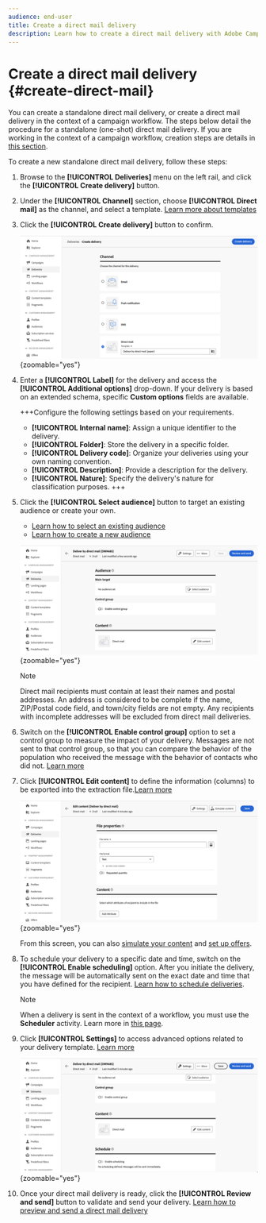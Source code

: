 ```yaml
---
audience: end-user
title: Create a direct mail delivery
description: Learn how to create a direct mail delivery with Adobe Campaign Web
---
```


# Create a direct mail delivery {#create-direct-mail}

You can create a standalone direct mail delivery, or create a direct mail delivery in the context of a campaign workflow. The steps below detail the procedure for a standalone (one-shot) direct mail delivery. If you are working in the context of a campaign workflow, creation steps are details in [this section](../workflows/activities/channels.md#create-a-delivery-in-a-campaign-workflow).

To create a new standalone direct mail delivery, follow these steps:

1. Browse to the **[!UICONTROL Deliveries]** menu on the left rail, and click the  **[!UICONTROL Create delivery]** button.

1. Under the **[!UICONTROL Channel]** section, choose **[!UICONTROL Direct mail]** as the channel, and select a template. [Learn more about templates](../msg/delivery-template.md)

1. Click the **[!UICONTROL Create delivery]** button to confirm.

    ![](assets/dm-create.png){zoomable="yes"}

1. Enter a **[!UICONTROL Label]** for the delivery and access the **[!UICONTROL Additional options]** drop-down. If your delivery is based on an extended schema, specific **Custom options** fields are available.

    +++Configure the following settings based on your requirements.
    * **[!UICONTROL Internal name]**: Assign a unique identifier to the delivery.
    * **[!UICONTROL Folder]**: Store the delivery in a specific folder.
    * **[!UICONTROL Delivery code]**: Organize your deliveries using your own naming convention.
    * **[!UICONTROL Description]**: Provide a description for the delivery.
    * **[!UICONTROL Nature]**: Specify the delivery's nature for classification purposes.
    +++

1. Click the **[!UICONTROL Select audience]** button to target an existing audience or create your own.

    * [Learn how to select an existing audience](../audience/add-audience.md)
    * [Learn how to create a new audience](../audience/one-time-audience.md)

    ![](assets/dm-audience.png){zoomable="yes"}

    >[!NOTE]
    >
    >Direct mail recipients must contain at least their names and postal addresses. An address is considered to be complete if the name, ZIP/Postal code field, and town/city fields are not empty. Any recipients with incomplete addresses will be excluded from direct mail deliveries.

1. Switch on the **[!UICONTROL Enable control group]** option to set a control group to measure the impact of your delivery. Messages are not sent to that control group, so that you can compare the behavior of the population who received the message with the behavior of contacts who did not. [Learn more](../audience/control-group.md)

1. Click **[!UICONTROL Edit content]** to define the information (columns) to be exported into the extraction file.[Learn more](content-direct-mail.md)

    ![](assets/dm-content.png){zoomable="yes"}

    From this screen, you can also [simulate your content](../preview-test/preview-test.md) and [set up offers](../msg/offers.md).

1. To schedule your delivery to a specific date and time, switch on the **[!UICONTROL Enable scheduling]** option. After you initiate the delivery, the message will be automatically sent on the exact date and time that you have defined for the recipient. [Learn how to schedule deliveries](../msg/gs-messages.md#gs-schedule).

    >[!NOTE]
    >
    >When a delivery is sent in the context of a workflow, you must use the **Scheduler** activity. Learn more in [this page](../workflows/activities/scheduler.md).

1. Click **[!UICONTROL Settings]** to access advanced options related to your delivery template. [Learn more](../advanced-settings/delivery-settings.md)

    ![](assets/dm-settings.png){zoomable="yes"}

1. Once your direct mail delivery is ready, click the **[!UICONTROL Review and send]** button to validate and send your delivery. [Learn how to preview and send a direct mail delivery](send-direct-mail.md)

